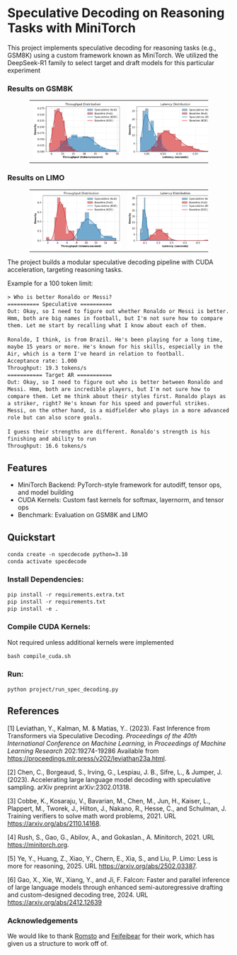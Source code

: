 # Speculative Decoding on Reasoning Tasks with MiniTorch

This project implements speculative decoding for reasoning tasks (e.g., GSM8K) using a custom framework known as MiniTorch. We utilized the DeepSeek-R1 family to select target and draft models for this particular experiment

### Results on GSM8K
<table style="width: 80%; margin-left: auto; margin-right: auto;">
  <tr>
    <td style="text-align: center;"><img src="imgs/gsm8k_throughput.png" style="max-width: 200px; max-height: 200px; height: auto; width: auto;"></td>
    <td style="text-align: center;"><img src="imgs/gsm8k_latency.png" style="max-width: 200px; max-height: 200px; height: auto; width: auto;"></td>
  </tr>
</table>

### Results on LIMO
<table style="width: 80%; margin-left: auto; margin-right: auto;">
  <tr>
    <td style="text-align: center;"><img src="imgs/limo_throughput.png" style="max-width: 200px; max-height: 200px; height: auto; width: auto;"></td>
    <td style="text-align: center;"><img src="imgs/limo_latency.png" style="max-width: 200px; max-height: 200px; height: auto; width: auto;"></td>
  </tr>
</table>

The project builds a modular speculative decoding pipeline with CUDA acceleration, targeting reasoning tasks.

Example for a 100 token limit:
```
> Who is better Ronaldo or Messi?
========== Speculative ==========
Out: Okay, so I need to figure out whether Ronaldo or Messi is better. Hmm, both are big names in football, but I'm not sure how to compare them. Let me start by recalling what I know about each of them.

Ronaldo, I think, is from Brazil. He's been playing for a long time, maybe 15 years or more. He's known for his skills, especially in the Air, which is a term I've heard in relation to football.
Acceptance rate: 1.000
Throughput: 19.3 tokens/s
=========== Target AR ===========
Out: Okay, so I need to figure out who is better between Ronaldo and Messi. Hmm, both are incredible players, but I'm not sure how to compare them. Let me think about their styles first. Ronaldo plays as a striker, right? He's known for his speed and powerful strikes. Messi, on the other hand, is a midfielder who plays in a more advanced role but can also score goals. 

I guess their strengths are different. Ronaldo's strength is his finishing and ability to run
Throughput: 16.6 tokens/s
```

## Features
- MiniTorch Backend: PyTorch-style framework for autodiff, tensor ops, and model building
- CUDA Kernels: Custom fast kernels for softmax, layernorm, and tensor ops
- Benchmark: Evaluation on GSM8K and LIMO

## Quickstart
```
conda create -n specdecode python=3.10
conda activate specdecode
```
### Install Dependencies:
```
pip install -r requirements.extra.txt
pip install -r requirements.txt
pip install -e .
```

### Compile CUDA Kernels:
Not required unless additional kernels were implemented
```
bash compile_cuda.sh
```

### Run:
```
python project/run_spec_decoding.py
```


## References
<a id="1">[1]</a> Leviathan, Y., Kalman, M. &amp; Matias, Y.. (2023). Fast Inference from Transformers via Speculative Decoding. <i>Proceedings of the 40th International Conference on Machine Learning</i>, in <i>Proceedings of Machine Learning Research</i> 202:19274-19286 Available from https://proceedings.mlr.press/v202/leviathan23a.html.

<a id="2">[2]</a> Chen, C., Borgeaud, S., Irving, G., Lespiau, J. B., Sifre, L., & Jumper, J. (2023). Accelerating large language model decoding with speculative sampling. arXiv preprint arXiv:2302.01318. 

<a id="3">[3]</a> Cobbe, K., Kosaraju, V., Bavarian, M., Chen, M., Jun, H., Kaiser, L., Plappert, M., Tworek, J., Hilton, J., Nakano, R., Hesse, C., and Schulman, J. Training verifiers to solve math word problems, 2021. URL https://arxiv.org/abs/2110.14168.

<a id="4">[4]</a> Rush, S., Gao, G., Abilov, A., and Gokaslan., A. Minitorch, 2021. URL https://minitorch.org.

<a id="5">[5]</a> Ye, Y., Huang, Z., Xiao, Y., Chern, E., Xia, S., and Liu, P. Limo: Less is more for reasoning, 2025. URL https://arxiv.org/abs/2502.03387.

<a id="6">[6]</a> Gao, X., Xie, W., Xiang, Y., and Ji, F. Falcon: Faster and parallel inference of large language models through enhanced semi-autoregressive drafting and custom-designed decoding tree, 2024. URL https://arxiv.org/abs/2412.12639

### Acknowledgements
We would like to thank [Romsto](https://github.com/romsto) and [Feifeibear](https://github.com/feifeibear) for their work, which has given us a structure to work off of.
